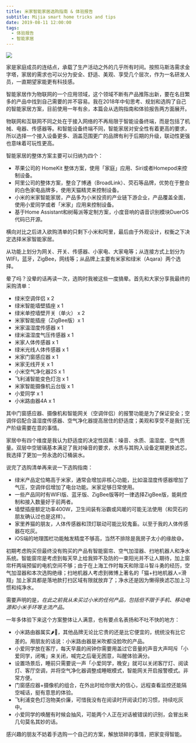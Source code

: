 ```yaml
---
title: 米家智能家居选购指南 & 体验报告
subtitle: Mijia smart home tricks and tips
date: 2019-08-11 12:00:00
tags:
  - 体验报告
  - 智能家居
---
```


![](http://pwj4lonpu.bkt.clouddn.com/mijia-smart-home.jpg)

家是家庭成员的连结点，承载了生产活动之外的几乎所有时间。按照马斯洛需求金字塔，家居的需求也可以分为安全、舒适、美观、享受几个层次，作为一名研发人员，一直期望家能更有科技感。

智能家居作为物联网的一个应用领域，这个领域不断有产品推陈出新，要在名目繁多的产品中找到自己需要的并不容易。我在2018年中旬思考、规划和选购了自己的智能家居方案，目前使用一年有余，本篇会从选购指南和体验报告两方面展开。

物联网和互联网不同之处在于接入网络的不再局限于智能设备终端，而是包括了机械、电器、传感器等。和智能设备终端不同，智能家居对安全性有着更高的要求，所以选择一个接入设备更多、涵盖范围更广的品牌有利于后期的升级，联动性更强也意味着可玩性更高。

智能家居的整体方案主要可以归纳为四个：

- 苹果公司的 HomeKit 整体方案，使用「家庭」应用、Siri或者Homepod来控制设备。
- 阿里公司的整体方案，整合了博通（BroadLink）、荧石等品牌，优势在于整合的白色家电品牌多，使用天猫精灵来控制设备。
- 小米的米家智能家居，产品多为小米投资的产业链下游企业，产品覆盖全面，使用小爱同学或者「米家」应用来控制设备。
- 基于Home Assistant和树莓派等定制方案，小度音响的语音识别模块DuerOS代码已开源。

横向对比之后进入欲购清单的只剩下小米和阿里，最后由于外观设计，权衡之下决定选择米家智能家居。

从功能上划分为网关、开关、传感器、小家电、大家电等；从连接方式上划分为WIFI，蓝牙，ZigBee，网线等；从品牌上主要有米家和绿米（Aqara）两个选择。

晕了吗？没晕的话再读一次，选购时我被这些一度搞晕。首先和大家分享我最终的采购清单：

- 绿米空调伴侣 x 2
- 绿米智能墙壁插座 x 1
- 绿米单控墙壁开关（单火） x 2
- 米家智能插座（ZigBee版）x 1
- 米家温湿度传感器 x 1
- 绿米温湿度气压传感器 x 1
- 米家人体传感器 x 1
- 绿米光线人体传感器 x 1
- 米家门窗感应器 x 1
- 米家无线开关 x 1
- 小米空气净化器2S x 1
- 飞利浦智能变色灯泡 x 1
- 米家智能摄像机云台版 x 1
- 小爱同学 x 1
- 小米路由器4A x 1

其中门窗感应器、摄像机和智能网关（空调伴侣）的报警功能是为了保证安全；空调伴侣配合温湿度传感器、空气净化器提高居住的舒适度；美观和享受不是我们无产阶级需要在意的事情。

家居中有四个维度是我认为舒适度的决定性因素：噪音、水质、温湿度、空气质量。双层中空玻璃基本满足了我对噪音的要求，水质与其购入设备定期更换滤芯，我选择了更加一劳永逸的订桶装水。

说完了选购清单再来说一下选购指南：

- 绿米产品定位略高于米家，通常会增加非核心功能，比如温湿度传感器增加了气压，空调伴侣增加了电台功能。米家足够日常使用。
- 一些产品同时有WIFI版、蓝牙版、ZigBee版等时一律选择ZigBee版，能耗控制和接入数量好于前两者。
- 墙壁插座额定功率400W，卫生间装有浴霸或风暖的可能无法使用（和荧石的朋友确认过也是这样）。
- 家里养猫的朋友，人体传感器和顶灯联动可能比较鬼畜。以至于我的人体传感器在吃灰。
- iOS端的地理围栏功能触发精度不够高，当然不排除是我房子太小的缘故😅。

初期考虑购买但最终没有购买的产品有智能窗帘、空气加湿器、扫地机器人和净水系统。智能窗帘是考虑到每天早上给我猝不及防的一束阳光并不让人期待，加上窗帘杆两端预留的电机空间不够；由于在上海工作时每天和除湿斗智斗勇的经历，空气加湿器和本次选购绝缘；扫地机器人考虑到微博上著名的「猫+扫地机器人=滑翔」加上家具都是落地款打扫区域有限就放弃了；净水还是因为懒得换滤芯加上习惯和纯净水。

需要声明的是，*在此之前我从未买过小米的任何产品，包括但不限于手机、移动电源和小米手环等主流产品。*

一年多体验下来这个方案整体让人满意，也有要点名表扬和不吐不快的地方：

- 小米路由器属实🌶️🐔，其他品牌无论比它贵的还是比它便宜的，统统没有比它差的。用朋友的话说：小米路由器是米吹都没脸吹的产品。
- 小爱同学放在客厅，每天早晨的闹钟你需要用盖过它音量的声音大声呵斥「小爱同学，闭嘴」来关闭，喊完之后毫无困意，叫醒体验满分。
- 设置场景后，睡前只需要说一声「小爱同学，晚安」就可以关闭客厅灯、阅读灯、客厅空调，并将空气净化器调整成睡眠模式，智能网关开启报警模式。非常方便。
- 门窗感应器+摄像机的组合，在外出时给你很大的信心，远程查看监控还能隔空喊话，挺有意思的体验。
- 飞利浦变色灯泡物美价廉，可惜我没有在阅读时开阅读灯的习惯，持续吃灰中。
- 小爱同学的唤醒有时候会抽风，可能两个人正在对话被错误的识别，会冒出来几句莫名其妙的话。

感兴趣的朋友不妨着手选购一个自己的方案，解放琐碎的事情，把家变得智能。

